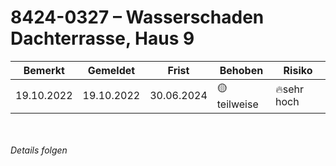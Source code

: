 # 8424-0327 &ndash; Wasserschaden Dachterrasse, Haus 9

|Bemerkt|Gemeldet|Frist|Behoben|Risiko|
|---|---|---|---|---|
|19.10.2022|19.10.2022|30.06.2024|🟡teilweise|🔥sehr hoch|

<br/><br/>
_Details folgen_